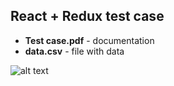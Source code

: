 ## React + Redux test case

* **Test case.pdf** - documentation
* **data.csv** - file with data

![alt text](https://raw.githubusercontent.com/emleonid/test-case-react/master/transactions.png "")
